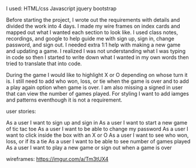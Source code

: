 I used:
HTML/css
Javascript
jquery
bootstrap


Before starting the project, I wrote out the requirements with details and
divided the work into 4 days. I made my wire frames on index cards and
mapped out what I wanted each section to look like. I used class notes, recordings,
and google to help guide me with sign up, sign in, change password, and sign out. I
needed extra 1:1 help with making a new game and updating a game. I realized I
was not understanding what I was typing in code so then I started to write down
what I wanted in my own words then tried to translate that into code.

During the game I would like to highlight X or O depending on whose turn it is.
I still need to add who won, loss, or tie when the game is over and to add a play
again option when game is over. I am also missing a signed in user that can view
the number of games played. For styling I want to add iamges and patterns
eventhough it is not a requirement.

user stories:

As a user I want to sign up and sign in
As a user I want to start a new game of tic tac toe
As a user I want to be able to change my password
As a user I want to click inside the box with an X or O
As a user I want to see who won, loss, or if its a tie
As a user I want to be able to see number of games played
As a user I want to play a new game or sign out when a game is over

wireframes: 
https://imgur.com/a/Tm3tUX4
